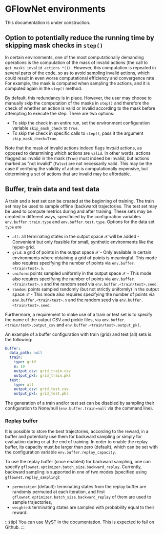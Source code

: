 # GFlowNet environments

This documentation is under construction.

## Option to potentially reduce the running time by skipping mask checks in `step()`

In certain environments, one of the most computationally demanding operations is the computation of the mask of invalid actions (the call to `get_masks_invalid_actions_*()`) . However, this computation is repeated in several parts of the code, so as to avoid sampling invalid actions, which could result in even worse computational efficiency and convergence rate . For example, the mask is computed when sampling the actions, and it is computed again in the `step()` method.

By default, this redundancy is in place. However, the user may choose to manually skip the computation of the masks in `step()` and therefore the check of whether an action is valid or invalid according to the mask before attempting to execute the step. There are two options:
- To skip the check in an entire run, set the environment configuration variable `skip_mask_check` to `True`.
- To skip the check in specific calls to `step()`, pass it the argument `skip_mask_check=True`.

Note that the mask of invalid actions indeed flags _invalid_ actions, as opposed to determining which actions are `valid`. In other words, actions flagged as invalid in the mask (`True`) must indeed be invalid, but actions marked as "not invalid" (`False`) are not necessarily valid. This may be the case if verifying the validity of action is computationally expensive, but determining a set of actions that are invalid may be affordable.

## Buffer, train data and test data

A train and a test set can be created at the beginning of training. The train set may be used to sample offline (backward) trajectories. The test set may be used to compute metrics during and after training. These sets may be created in different ways, specificied by the configuration variables `env.buffer.train.type` and `env.buffer.test.type`. Options for the data set `type` are

- `all`: all terminating states in the output space $\mathcal{X}$ will be added - Convenient but only feasible for small, synthetic environments like the hyper-grid.
- `grid`: a grid of points in the output space $\mathcal{X}$ - Only available in certain environments where obtaining a grid of points is meaningful. This mode also requires specifying the number of points via `env.buffer.<train/test>.n`.
- `uniform`: points sampled uniformly in the output space $\mathcal{X}$ - This mode also requires specifying the number of points via `env.buffer.<train/test>.n` and the random seed via `env.buffer.<train/test>.seed`.
- `random`: points sampled randomly (but not strictly uniformly) in the output space $\mathcal{X}$ - This mode also requires specifying the number of points via `env.buffer.<train/test>.n` and the random seed via `env.buffer.<train/test>.seed`.

Furthermore, a requirement to make use of a train or test set is to specify the name of the output CSV and pickle files, via `env.buffer.<train/test>.output_csv` and `env.buffer.<train/test>.output_pkl`.

An example of a buffer configuration with train (grid) and test (all) sets is the following:

```yaml
buffer:
  data_path: null
  train:
    type: grid
    n: 10
    output_csv: grid_train.csv
    output_pkl: grid_train.pkl
  test:
    type: all
    output_csv: grid_test.csv
    output_pkl: grid_test.pkl
```

The generation of a train and/or test set can be disabled by sampling their configuration to None/null (`env.buffer.train=null` via the command line).

### Replay buffer

It is possible to store the best trajectories, according to the reward, in a buffer and potentially use them for backward sampling or simply for evaluation during or at the end of training. In order to enable the replay buffer, its capacity must be larger than zero (default), which can be set with the configuration variable `env.buffer.replay_capacity`.

To use the replay buffer (once enabled) for backward sampling, one can specify `gflownet.optimizer.batch_size.backward_replay`. Currently, backward sampling is supported in one of two modes (specified using `gflownet.replay_sampling`):
- `permutation` (default): terminating states from the replay buffer are randomly permuted at each iteration, and first `gflownet.optimizer.batch_size.backward_replay` of them are used to sample trajectories,
- `weighted`: terminating states are sampled with probability equal to their reward.

:::{tip}
You can use [MyST](https://myst-parser.readthedocs.io/en/latest/syntax/admonitions.html) in the documentation. This is expected to fail on Github.
:::

